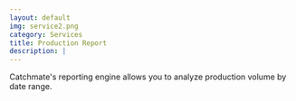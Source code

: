 ```yaml
---
layout: default
img: service2.png
category: Services
title: Production Report
description: |
---
```

Catchmate's reporting engine allows you to analyze production volume by date range. 
